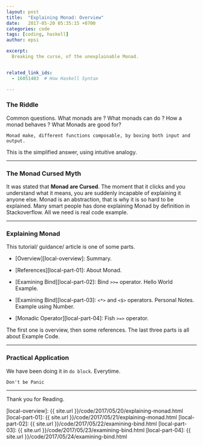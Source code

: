 ```yaml
---
layout: post
title:  "Explaining Monad: Overview"
date:   2017-05-20 05:35:15 +0700
categories: code
tags: [coding, haskell]
author: epsi

excerpt:
  Breaking the curse, of the unexplainable Monad. 


related_link_ids: 
  - 16051403  # How Haskell Syntax

---
```


### The Riddle

Common questions.
What monads are ?
What monads can do ?
How a monad behaves ?
What Monads are good for?

	Monad make, different functions composable, by boxing both input and output.

This is the simplified answer, using intuitive analogy.

-- -- --

### The Monad Cursed Myth

It was stated that **Monad are Cursed**.
The moment that it clicks and you understand what it means,
you are suddenly incapable of explaining it anyone else.
Monad is an abstraction, that is why it is so hard to be explained.
Many smart people has done explaining Monad by definition in Stackoverflow.
All we need is real code example.

-- -- --

### Explaining Monad

This tutorial/ guidance/ article is one of some parts.

*	[Overview][local-overview]: Summary.

*	[References][local-part-01]:
	About Monad.

*	[Examining Bind][local-part-02]: 
	Bind <code>>>=</code> operator.
	Hello World Example.

*	[Examining Bind][local-part-03]: 
	<code><*></code> and <code><$></code> operators.
	Personal Notes. Example using Number.

*	[Monadic Operator][local-part-04]:
	Fish <code>>=></code> operator.

The first one is overview, then some references.
The last three parts is all about Example Code.

-- -- --

### Practical Application

We have been doing it in <code>do block</code>.
Everytime.

	Don't be Panic

-- -- --

Thank you for Reading.

[//]: <> ( -- -- -- links below -- -- -- )

[local-overview]: {{ site.url }}/code/2017/05/20/explaining-monad.html
[local-part-01]:  {{ site.url }}/code/2017/05/21/explaining-monad.html
[local-part-02]:  {{ site.url }}/code/2017/05/22/examining-bind.html
[local-part-03]:  {{ site.url }}/code/2017/05/23/examining-bind.html
[local-part-04]:  {{ site.url }}/code/2017/05/24/examining-bind.html

